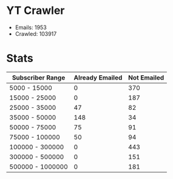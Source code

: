 # YT Crawler
- Emails: 1953
- Crawled: 103917

# Stats
| Subscriber Range  | Already Emailed | Not Emailed |
|-------|-------|-------|
| 5000 - 15000 | 0 | 370 |
| 15000 - 25000 | 0 | 187 |
| 25000 - 35000 | 47 | 82 |
| 35000 - 50000 | 148 | 34 |
| 50000 - 75000 | 75 | 91 |
| 75000 - 100000 | 50 | 94 |
| 100000 - 300000 | 0 | 443 |
| 300000 - 500000 | 0 | 151 |
| 500000 - 1000000 | 0 | 181 |
